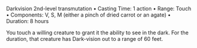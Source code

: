 Darkvision
2nd-level transmutation
• Casting Time: 1 action
• Range: Touch
• Components: V, S, M (either a pinch of dried carrot or an agate)
• Duration: 8 hours 

You touch a willing creature to grant it the ability to see in the dark. For the duration, that creature has Dark-vision out to a range of 60 feet.
